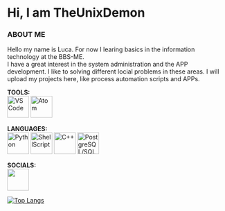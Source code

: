 # Hi, I am TheUnixDemon

### ABOUT ME

<p>
Hello my name is Luca. For now I learing basics in the information technology at the BBS-ME.<br>
I have a great interest in the system administration and the APP development. I like to solving different locial problems in these areas. I will upload my projects here, like process automation scripts and APPs.
</p>

**TOOLS:** <br>
<img src="vs_code.png" alt="VS Code" width="50"/>
<img src="img/atom-logo.png" alt="Atom" width="50"/>

**LANGUAGES:** <br>
<img src="img/python-logo.png" alt="Python" width="50"/>
<img src="img/shell.png" alt="ShellScript" width="50"/>
<img src="img/c-logo.png" alt="C++" width="50"/>
<img src="img/postgresql-inc-logo.png" alt="PostgreSQL/SQL" width="50"/>

**SOCIALS:** <br>
<a href="mailto:luca.henschel@bbs-me.org" rel="test"><img src="img/logo-internet-chemiphase-updated-website-goes-live-chemiphase-ltd-12.png" width="50" /></a>

[![Top Langs](https://github-readme-stats.vercel.app/api/top-langs/?username=WachsamesWiesel&theme=codeSTACKr&layout=compact)](https://github.com/anuraghazra/github-readme-stats)

<!-- https://brandslogos.com/ -->
